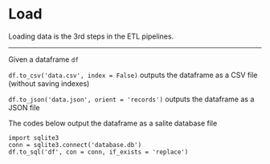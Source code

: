 # Load

Loading data is the 3rd steps in the ETL pipelines.

---
Given a dataframe `df`

`df.to_csv('data.csv', index = False)` outputs the dataframe as a CSV file (without saving indexes)

`df.to_json('data.json', orient = 'records')` outputs the dataframe as a JSON file

The codes below output the dataframe as a salite database file

```python3
import sqlite3
conn = sqlite3.connect('database.db')
df.to_sql('df', con = conn, if_exists = 'replace')
```
